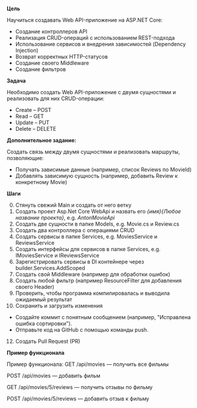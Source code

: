 **Цель**

Научиться создавать Web API-приложение на ASP.NET Core:

- Создание контроллеров API
- Реализация CRUD-операций с использованием REST-подхода
- Использование сервисов и внедрения зависимостей (Dependency Injection)
- Возврат корректных HTTP-статусов
- Создание своего Middleware
- Создание фильтров

**Задача**

Необходимо создать Web API-приложение с двумя сущностями и реализовать для них CRUD-операции:

- Create – POST
- Read – GET
- Update – PUT
- Delete – DELETE

**Дополнительное задание:**

Создать связь между двумя сущностями и реализовать маршруты, позволяющие:

- Получать зависимые данные (например, список Reviews по MovieId)
- Добавлять зависимую сущность (например, добавить Review к конкретному Movie)

**Шаги**

0. Стянуть свежий Main и создать от него ветку
1. Создать проект Asp.Net Core WebApi и назвать его _{имя}{Любое название проекта}_, e.g. _AntonMovieApi_
2. Создать две сущности в папке Models, e.g. Movie.cs и Review.cs
3. Создать два контроллера с операциями CRUD
4. Создать сервисы в папке Services, e.g. MoviesService и ReviewsService
5. Создать интерфейсы для сервисов в папке Services, e.g. IMoviesService и IReviewsService
6. Зарегистрировать сервисы в DI контейнере через builder.Services.AddScoped
7. Создать свой Middleware (например для обработки ошибок)
8. Создать любой фильтр (например ResourceFilter для добавления своего Header)
9. Проверить, чтобы программа компилировалась и выводила ожидаемый результат
10. Сохранить и загрузить изменения

- Создайте коммит с понятным сообщением (например, "Исправлена ошибка сортировки").
- Отправьте код на GitHub с помощью команды push.

12. Создать Pull Request (PR)

**Пример функционала**

Пример функционала:
GET /api/movies — получить все фильмы

POST /api/movies — добавить фильм

GET /api/movies/5/reviews — получить отзывы по фильму

POST /api/movies/5/reviews — добавить отзыв к фильму
